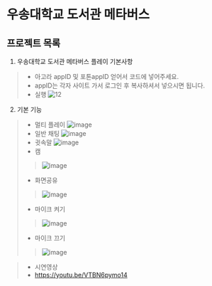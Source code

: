 우송대학교 도서관 메타버스
===========================
프로젝트 목록
--------------------------
1. 우송대학교 도서관 메타버스 플레이 기본사항
> * 아고라 appID 및 포톤appID 얻어서 코드에 넣어주세요.
> * appID는 각자 사이트 가서 로그인 후 복사하셔서 넣으시면 됩니다.
> * 실행
![12](https://user-images.githubusercontent.com/94848819/154413863-a73df9c5-ae72-4566-b6a5-0e8f2241e335.png)
2. 기본 기능
> * 멀티 플레이
![image](https://user-images.githubusercontent.com/94848819/154415083-2ee27107-dd33-4ec7-b601-16e0922b345b.png)
> * 일반 채팅
![image](https://user-images.githubusercontent.com/94848819/154414662-85042edb-618d-497f-b28a-0689cd3e628a.png)
> * 귓속말
![image](https://user-images.githubusercontent.com/94848819/154415779-a790df16-85cf-442d-b61b-438426a74617.png)
> * 캠
>> ![image](https://user-images.githubusercontent.com/94848819/154415221-9e7bc6ac-0050-4aba-ab19-6c986a721b84.png)
> * 화면공유
>> ![image](https://user-images.githubusercontent.com/94848819/154415277-994fd8a5-3a0f-4a78-8daa-95c7941a9cee.png)
> * 마이크 켜기
>> ![image](https://user-images.githubusercontent.com/94848819/154415337-14ca53ca-7cdd-404b-9fea-1a3d87c7659d.png)
> * 마이크 끄기
>> ![image](https://user-images.githubusercontent.com/94848819/154415389-68392c90-7cd6-46be-afc7-441b11f92004.png)

> * 시연영상
> * https://youtu.be/VTBN6pymo14
